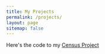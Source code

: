 ```yaml
---
title: My Projects
permalink: /projects/
layout: page
sitemap: false 
---
```


Here's the code to my <a href="sachinshrestha.github.io/freelancerFinal.html"> Census Project </a>
